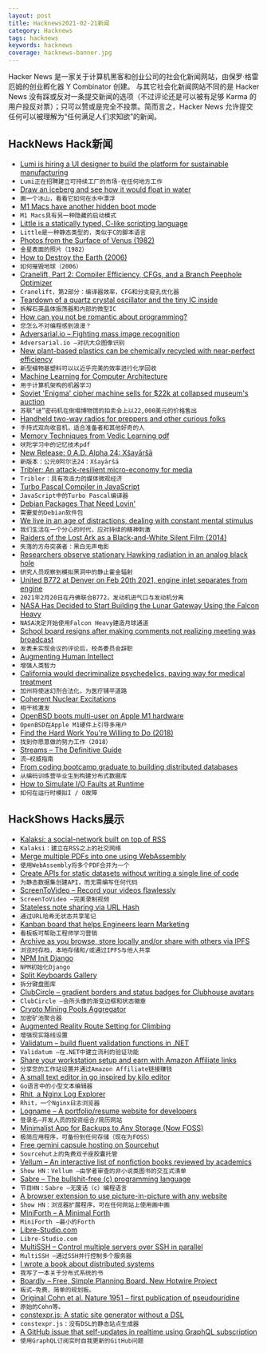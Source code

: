 ```yaml
---
layout: post
title: Hacknews2021-02-21新闻
category: Hacknews
tags: hacknews
keywords: hacknews
coverage: hacknews-banner.jpg
---
```


Hacker News 是一家关于计算机黑客和创业公司的社会化新闻网站，由保罗·格雷厄姆的创业孵化器 Y Combinator 创建。
与其它社会化新闻网站不同的是 Hacker News 没有踩或反对一条提交新闻的选项（不过评论还是可以被有足够 Karma 的用户投反对票）；只可以赞或是完全不投票。简而言之，Hacker News 允许提交任何可以被理解为“任何满足人们求知欲”的新闻。

## HackNews Hack新闻


- [Lumi is hiring a UI designer to build the platform for sustainable manufacturing](https://www.lumi.com/jobs)
- `Lumi正在招聘建立可持续工厂的市场-在任何地方工作`
- [Draw an iceberg and see how it would float in water](https://joshdata.me/iceberger.html)
- `画一个冰山，看看它如何在水中漂浮`
- [M1 Macs have another hidden boot mode](https://eclecticlight.co/2021/02/20/m1-macs-have-another-hidden-boot-mode/)
- `M1 Macs具有另一种隐藏的启动模式`
- [Little is a statically typed, C-like scripting language](http://www.little-lang.org/)
- `Little是一种静态类型的，类似于C的脚本语言`
- [Photos from the Surface of Venus (1982)](https://twitter.com/barry/status/1362520729305112576)
- `金星表面的照片（1982）`
- [How to Destroy the Earth (2006)](https://qntm.org/destroy)
- `如何摧毁地球（2006）`
- [Cranelift, Part 2: Compiler Efficiency, CFGs, and a Branch Peephole Optimizer](https://cfallin.org/blog/2021/01/22/cranelift-isel-2/)
- `Cranelift，第2部分：编译器效率，CFG和分支窥孔优化器`
- [Teardown of a quartz crystal oscillator and the tiny IC inside](https://www.righto.com/2021/02/teardown-of-quartz-crystal-oscillator.html)
- `拆解石英晶体振荡器和内部的微型IC`
- [How can you not be romantic about programming?](https://thorstenball.com/blog/2020/09/08/how-can-you-not-be-romantic-about-programming/)
- `您怎么不对编程感到浪漫？`
- [Adversarial.io – Fighting mass image recognition](https://adversarial.io)
- `Adversarial.io –对抗大众图像识别`
- [New plant-based plastics can be chemically recycled with near-perfect efficiency](https://academictimes.com/new-plant-based-plastics-can-be-chemically-recycled-with-near-perfect-efficiency/)
- `新型植物基塑料可以以近乎完美的效率进行化学回收`
- [Machine Learning for Computer Architecture](https://ai.googleblog.com/2021/02/machine-learning-for-computer.html)
- `用于计算机架构的机器学习`
- [Soviet 'Enigma' cipher machine sells for $22k at collapsed museum's auction](https://www.theregister.com/2021/02/17/soviet_spy_gadgets_museum_auction/)
- `苏联“谜”密码机在倒塌博物馆的拍卖会上以22,000美元的价格售出`
- [Handheld two-way radios for preppers and other curious folks](https://lcamtuf.coredump.cx/prep/handheld.html)
- `手持式双向收音机，适合准备者和其他好奇的人`
- [Memory Techniques from Vedic Learning pdf](https://artofmemory.com/files/forum/1183/divideandlink_0.pdf)
- `吠陀学习中的记忆技术pdf`
- [New Release: 0 A.D. Alpha 24: Xšayāršā](https://play0ad.com/new-release-0-a-d-alpha-24-xsayarsa/)
- `新版本：公元0阿尔法24：Xšayāršā`
- [Tribler: An attack-resilient micro-economy for media](https://github.com/Tribler/tribler/wiki#tribler-an-attack-resilient-micro-economy-for-media)
- `Tribler：具有攻击力的媒体微观经济`
- [Turbo Pascal Compiler in JavaScript](https://github.com/lkesteloot/turbopascal)
- `JavaScript中的Turbo Pascal编译器`
- [Debian Packages That Need Lovin'](https://wnpp.debian.net/)
- `需要爱的Debian软件包`
- [We live in an age of distractions, dealing with constant mental stimulus](https://www.lostbookofsales.com/age-of-distractions/)
- `我们生活在一个分心的时代，应对持续的精神刺激`
- [Raiders of the Lost Ark as a Black-and-White Silent Film (2014)](https://extension765.com/blogs/soderblog/raiders)
- `失落的方舟突袭者：黑白无声电影`
- [Researchers observe stationary Hawking radiation in an analog black hole](https://phys.org/news/2021-02-stationary-hawking-analog-black-hole.html)
- `研究人员观察到模拟黑洞中的静止霍金辐射`
- [United B772 at Denver on Feb 20th 2021, engine inlet separates from engine](https://avherald.com/h?article=4e35503b&opt=0)
- `2021年2月20日在丹佛联合B772，发动机进气口与发动机分离`
- [NASA Has Decided to Start Building the Lunar Gateway Using the Falcon Heavy](https://www.universetoday.com/150124/nasa-has-decided-to-start-building-the-lunar-gateway-using-the-falcon-heavy/)
- `NASA决定开始使用Falcon Heavy建造月球通道`
- [School board resigns after making comments not realizing meeting was broadcast](https://ktla.com/news/california/entire-bay-area-school-board-resigns-after-making-disparaging-comments-about-parents-without-realizing-meeting-was-being-broadcast/)
- `发表未实现会议的评论后，校务委员会辞职`
- [Augmenting Human Intellect](https://www.dougengelbart.org/content/view/138)
- `增强人类智力`
- [California would decriminalize psychedelics, paving way for medical treatment](https://www.theguardian.com/us-news/2021/feb/17/california-bill-decriminalize-psychedelic-drugs)
- `加州将使迷幻剂合法化，为医疗铺平道路`
- [Coherent Nuclear Excitations](https://www.mpg.de/16449701/coherent-nuclear-excitations)
- `相干核激发`
- [OpenBSD boots multi-user on Apple M1 hardware](https://marc.info/?l=openbsd-arm&m=161386122115249&w=2)
- `OpenBSD在Apple M1硬件上引导多用户`
- [Find the Hard Work You're Willing to Do (2018)](http://www.cs.uni.edu/%7Ewallingf/blog/archives/monthly/2018-10.html#e2018-10-21T09_53_29.htm)
- `找到你愿意做的努力工作（2018）`
- [Streams – The Definitive Guide](https://web.dev/streams/)
- `流–权威指南`
- [From coding bootcamp graduate to building distributed databases](https://richardartoul.medium.com/from-coding-bootcamp-graduate-to-building-distributed-databases-29acbb723d8)
- `从编码训练营毕业生到构建分布式数据库`
- [How to Simulate I/O Faults at Runtime](https://chaos-mesh.org/blog/how-to-simulate-io-faults-at-runtime/)
- `如何在运行时模拟I / O故障`


## HackShows Hacks展示

- [ Kalaksi: a social-network built on top of RSS](https://www.kalaksi.com)
- `Kalaksi：建立在RSS之上的社交网络`
- [ Merge multiple PDFs into one using WebAssembly](http://localpdf.tech/)
- `使用WebAssembly将多个PDF合并为一个`
- [ Create APIs for static datasets without writing a single line of code](https://github.com/roapi/roapi#roapi)
- `为静态数据集创建API，而无需编写任何代码`
- [ ScreenToVideo – Record your videos flawlessly](https://screentovideo.com/)
- `ScreenToVideo –完美录制视频`
- [ Stateless note sharing via URL Hash](https://n0tes.github.io)
- `通过URL哈希无状态共享笔记`
- [ Kanban board that helps Engineers learn Marketing](https://phireworks.co/pro/?pro)
- `看板板可帮助工程师学习营销`
- [ Archive as you browse, store locally and/or share with others via IPFS](https://archiveweb.page)
- `浏览时存档，本地存储和/或通过IPFS与他人共享`
- [ NPM Init Django](https://www.npmjs.com/package/create-django)
- `NPM初始化Django`
- [ Split Keyboards Gallery](https://aposymbiont.github.io/split-keyboards/)
- `拆分键盘图库`
- [ ClubCircle – gradient borders and status badges for Clubhouse avatars](https://clubcircle.app)
- `ClubCircle –会所头像的渐变边框和状态徽章`
- [ Crypto Mining Pools Aggregator](https://github.com/ilmoi/mining-pools-aggregator)
- `加密矿池聚合器`
- [ Augmented Reality Route Setting for Climbing](https://www.youtube.com/watch?v=_z9797LFm4c)
- `增强现实路线设置`
- [ Validatum – build fluent validation functions in .NET](https://github.com/bsheldrick/validatum)
- `Validatum –在.NET中建立流利的验证功能`
- [ Share your workstation setup and earn with Amazon Affiliate links](https://workstations.shop)
- `分享您的工作站设置并通过Amazon Affiliate链接赚钱`
- [ A small text editor in go inspired by kilo editor](https://github.com/hibiken/kiss)
- `Go语言中的小型文本编辑器`
- [ Rhit, a Nginx Log Explorer](https://github.com/Canop/rhit)
- `Rhit，一个Nginx日志浏览器`
- [ Logname – A portfolio/resume website for developers](https://www.logname.dev/)
- `登录名–开发人员的投资组合/简历网站`
- [ Minimalist App for Backups to Any Storage (Now FOSS)](https://github.com/bimbashrestha/blobbackup)
- `极简应用程序，可备份到任何存储（现在为FOSS）`
- [ Free gemini capsule hosting on Sourcehut](https://portal.drewdevault.com/x/srht.site)
- `Sourcehut上的免费双子座胶囊托管`
- [ Vellum – An interactive list of nonfiction books reviewed by academics](https://vellum.tachy.org)
- `Show HN：Vellum –由学者审查的非小说类图书的交互式清单`
- [ Sabre – The bullshit-free (c) programming language](https://github.com/garritfra/sabre)
- `节目HN：Sabre –无废话（c）编程语言`
- [ A browser extension to use picture-in-picture with any website](https://www.tabfloater.io/)
- `Show HN：浏览器扩展程序，可在任何网站上使用画中画`
- [ MiniForth – A Minimal Forth](https://github.com/davidjade/MiniForth)
- `MiniForth –最小的Forth`
- [ Libre-Studio.com](https://libre-studio.com/)
- `Libre-Studio.com`
- [ MultiSSH – Control multiple servers over SSH in parallel](https://multissh.dev/)
- `MultiSSH –通过SSH并行控制多个服务器`
- [ I wrote a book about distributed systems](https://understandingdistributed.systems)
- `我写了一本关于分布式系统的书`
- [ Boardly – Free, Simple Planning Board. New Hotwire Project](https://boardlyapp.com)
- `板式–免费，简单的规划板。`
- [ Original Cohn et al. Nature 1951 – first publication of pseudouridine](https://i.imgur.com/cxGaFhA.jpeg)
- `原始的Cohn等。 `
- [ constexpr.js: A static site generator without a DSL](https://fctorial.github.io/posts/constexpr.js.html)
- `constexpr.js：没有DSL的静态站点生成器`
- [ A GitHub issue that self-updates in realtime using GraphQL subscription](https://github.com/zaiste/zaiste.net/issues/14)
- `使用GraphQL订阅实时自我更新的GitHub问题`

